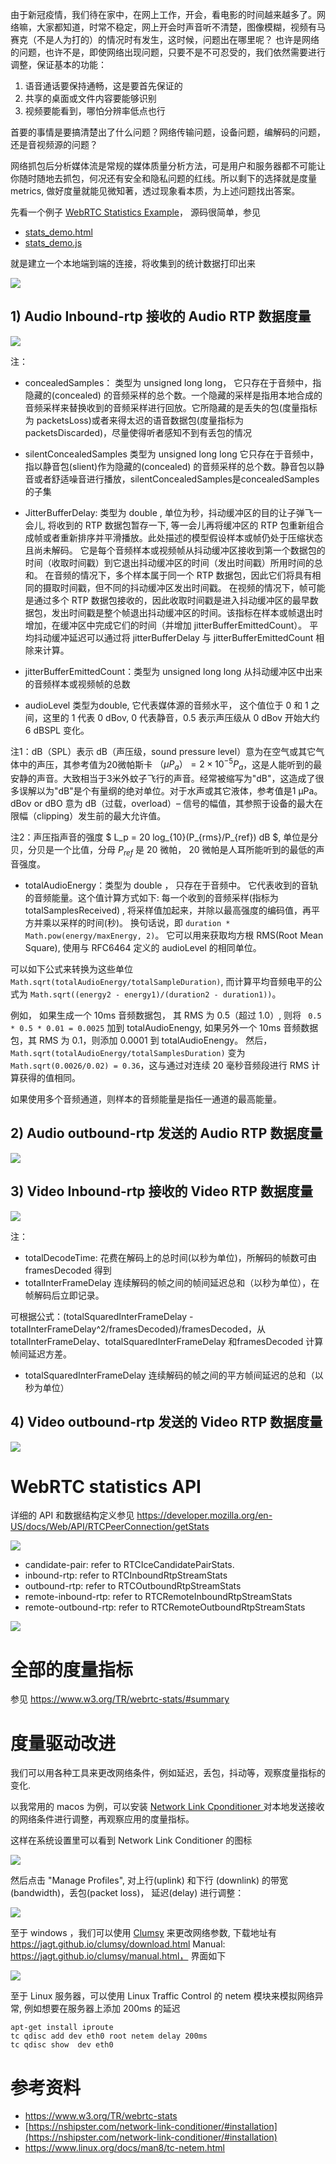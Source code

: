 由于新冠疫情，我们待在家中，在网上工作，开会，看电影的时间越来越多了。网络嘛，大家都知道，时常不稳定，网上开会时声音听不清楚，图像模糊，视频有马赛克（不是人为打的）的情况时有发生，这时候，问题出在哪里呢？
也许是网络的问题，也许不是，即使网络出现问题，只要不是不可忍受的，我们依然需要进行调整，保证基本的功能：

1. 语音通话要保持通畅，这是要首先保证的
2. 共享的桌面或文件内容要能够识别
3. 视频要能看到，哪怕分辨率低点也行

首要的事情是要搞清楚出了什么问题？网络传输问题，设备问题，编解码的问题，还是音视频源的问题？

网络抓包后分析媒体流是常规的媒体质量分析方法，可是用户和服务器都不可能让你随时随地去抓包，何况还有安全和隐私问题的红线。所以剩下的选择就是度量 metrics, 做好度量就能见微知著，透过现象看本质，为上述问题找出答案。

先看一个例子 [WebRTC Statistics Example](https://www.fanyamin.com/webrtc/examples/stats_demo.html)， 源码很简单，参见 
* [stats_demo.html](https://github.com/walterfan/webrtc_primer/blob/main/examples/stats_demo.html)
* [stats_demo.js](https://github.com/walterfan/webrtc_primer/blob/main/examples/js/stats_demo.js)

就是建立一个本地端到端的连接，将收集到的统计数据打印出来

![](https://upload-images.jianshu.io/upload_images/1598924-61df76ebeb2dd752.png?imageMogr2/auto-orient/strip%7CimageView2/2/w/1240)

## 1) Audio Inbound-rtp 接收的 Audio RTP 数据度量

![](https://upload-images.jianshu.io/upload_images/1598924-33252b250bd2bf2a.png?imageMogr2/auto-orient/strip%7CimageView2/2/w/1240)

注：
* concealedSamples： 类型为 unsigned long long， 它只存在于音频中，指隐藏的(concealed) 的音频采样的总个数。一个隐藏的采样是指用本地合成的音频采样来替换收到的音频采样进行回放。它所隐藏的是丢失的包(度量指标为 packetsLoss)或者来得太迟的语音数据包(度量指标为packetsDiscarded)，尽量使得听者感知不到有丢包的情况

* silentConcealedSamples 类型为 unsigned long long
它只存在于音频中，指以静音包(slient)作为隐藏的(concealed) 的音频采样的总个数。静音包以静音或者舒适噪音进行播放，silentConcealedSamples是concealedSamples的子集

* JitterBufferDelay: 类型为 double , 单位为秒，抖动缓冲区的目的让子弹飞一会儿, 将收到的 RTP 数据包暂存一下, 等一会儿再将缓冲区的 RTP 包重新组合成帧或者重新排序并平滑播放。此处描述的模型假设样本或帧仍处于压缩状态且尚未解码。
它是每个音频样本或视频帧从抖动缓冲区接收到第一个数据包的时间（收取时间戳）到它退出抖动缓冲区的时间（发出时间戳）所用时间的总和。
在音频的情况下，多个样本属于同一个 RTP 数据包，因此它们将具有相同的摄取时间戳，但不同的抖动缓冲区发出时间戳。
在视频的情况下，帧可能是通过多个 RTP 数据包接收的，因此收取时间戳是进入抖动缓冲区的最早数据包，发出时间戳是整个帧退出抖动缓冲区的时间。该指标在样本或帧退出时增加，在缓冲区中完成它们的时间（并增加 jitterBufferEmittedCount）。
平均抖动缓冲延迟可以通过将 jitterBufferDelay 与 jitterBufferEmittedCount 相除来计算。

* jitterBufferEmittedCount：类型为 unsigned long long
从抖动缓冲区中出来的音频样本或视频帧的总数

* audioLevel 类型为double, 它代表媒体源的音频水平， 这个值位于 0 和 1 之间，这里的 1 代表 0 dBov, 0 代表静音，0.5 表示声压级从 0 dBov 开始大约 6 dBSPL 变化。

注1：dB（SPL）表示 dB（声压级，sound pressure level）意为在空气或其它气体中的声压，其参考值为20微帕斯卡 $（μP_a） = 2×10^{−5} P_a$，这是人能听到的最安静的声音。大致相当于3米外蚊子飞行的声音。经常被缩写为"dB"，这造成了很多误解以为"dB"是个有量纲的绝对单位。对于水声或其它液体，参考值是1 μPa。 dBov or dBO 意为 dB（过载，overload）– 信号的幅值，其参照于设备的最大在限幅（clipping）发生前的最大允许值。

注2：声压指声音的强度 $ L_p = 20 log_{10}(P_{rms}/P_{ref}) dB $, 单位是分贝，分贝是一个比值，分母 $P_{ref}$ 是 20 微帕， 20 微帕是人耳所能听到的最低的声音强度。

* totalAudioEnergy：类型为 double ， 只存在于音频中。 它代表收到的音轨的音频能量。这个值计算方式如下: 
每一个收到的音频采样(指标为 totalSamplesReceived) , 将采样值加起来，并除以最高强度的编码值，再平方并乘以采样的时间(秒)。 换句话说，即 ``` duration * Math.pow(energy/maxEnergy, 2) ```。
它可以用来获取均方根 RMS(Root Mean Square), 使用与 RFC6464 定义的 audioLevel 的相同单位。

可以如下公式来转换为这些单位 ``` Math.sqrt(totalAudioEnergy/totalSampleDuration) ```,  而计算平均音频电平的公式为  ``` Math.sqrt((energy2 - energy1)/(duration2 - duration1)) ```。

例如， 如果生成一个 10ms 音频数据包， 其 RMS 为 0.5（超过 1.0）, 则将 ``` 0.5 * 0.5 * 0.01 = 0.0025``` 加到 totalAudioEnengy, 如果另外一个  10ms 音频数据包，其 RMS 为 0.1，则添加 0.0001 到 totalAudioEnengy。 然后，``` Math.sqrt(totalAudioEnergy/totalSamplesDuration) ``` 变为 ``` Math.sqrt(0.0026/0.02) = 0.36 ```，这与通过对连续 20 毫秒音频段进行 RMS 计算获得的值相同。

如果使用多个音频通道，则样本的音频能量是指任一通道的最高能量。



## 2) Audio outbound-rtp 发送的 Audio RTP 数据度量

![](https://upload-images.jianshu.io/upload_images/1598924-53ca64d7d7435d8f.png?imageMogr2/auto-orient/strip%7CimageView2/2/w/1240)

## 3) Video Inbound-rtp 接收的 Video RTP 数据度量

![](https://upload-images.jianshu.io/upload_images/1598924-fe0dc54aab574f58.png?imageMogr2/auto-orient/strip%7CimageView2/2/w/1240)

注：
* totalDecodeTime: 花费在解码上的总时间(以秒为单位)，所解码的帧数可由 framesDecoded 得到
* totalInterFrameDelay 连续解码的帧之间的帧间延迟总和（以秒为单位），在帧解码后立即记录。 

可根据公式：(totalSquaredInterFrameDelay - totalInterFrameDelay^2/framesDecoded)/framesDecoded，从totalInterFrameDelay、totalSquaredInterFrameDelay 和framesDecoded 计算帧间延迟方差。

* totalSquaredInterFrameDelay
连续解码的帧之间的平方帧间延迟的总和（以秒为单位）

## 4) Video outbound-rtp 发送的 Video RTP 数据度量

![](https://upload-images.jianshu.io/upload_images/1598924-bef8d2bdf0fda02c.png?imageMogr2/auto-orient/strip%7CimageView2/2/w/1240)


# WebRTC statistics API

详细的 API 和数据结构定义参见 https://developer.mozilla.org/en-US/docs/Web/API/RTCPeerConnection/getStats

![](https://upload-images.jianshu.io/upload_images/1598924-bee7d7d33e4c0f14.png?imageMogr2/auto-orient/strip%7CimageView2/2/w/1240)

* candidate-pair: refer to RTCIceCandidatePairStats.
* inbound-rtp: refer to RTCInboundRtpStreamStats
* outbound-rtp: refer to RTCOutboundRtpStreamStats
* remote-inbound-rtp: refer to RTCRemoteInboundRtpStreamStats
* remote-outbound-rtp: refer to RTCRemoteOutboundRtpStreamStats

![](https://upload-images.jianshu.io/upload_images/1598924-85a9cf2eb95afab3.png?imageMogr2/auto-orient/strip%7CimageView2/2/w/1240)

# 全部的度量指标

参见 https://www.w3.org/TR/webrtc-stats/#summary

# 度量驱动改进

我们可以用各种工具来更改网络条件，例如延迟，丢包，抖动等，观察度量指标的变化.


以我常用的 macos 为例，可以安装 [Network Link Cponditioner ](https://nshipster.com/network-link-conditioner/#installation) 对本地发送接收的网络条件进行调整，再观察应用的度量指标。

这样在系统设置里可以看到 Network Link Conditioner 的图标

![](https://upload-images.jianshu.io/upload_images/1598924-d32ba17291666f18.png?imageMogr2/auto-orient/strip%7CimageView2/2/w/1240)

然后点击 "Manage Profiles", 对上行(uplink) 和下行 (downlink) 的带宽(bandwidth)，丢包(packet loss)， 延迟(delay) 进行调整：

![](https://upload-images.jianshu.io/upload_images/1598924-1a09712691a1a79a.png?imageMogr2/auto-orient/strip%7CimageView2/2/w/1240)

至于 windows ，我们可以使用 [Clumsy](https://jagt.github.io/clumsy/index.html) 来更改网络参数, 下载地址有 https://jagt.github.io/clumsy/download.html
Manual: https://jagt.github.io/clumsy/manual.html， 界面如下

![](https://upload-images.jianshu.io/upload_images/1598924-705ea68c6071d2e0.png?imageMogr2/auto-orient/strip%7CimageView2/2/w/1240)

至于 Linux 服务器，可以使用 Linux Traffic Control 的 netem 模块来模拟网络异常, 例如想要在服务器上添加 200ms 的延迟
```
apt-get install iproute
tc qdisc add dev eth0 root netem delay 200ms
tc qdisc show  dev eth0
```



# 参考资料
* https://www.w3.org/TR/webrtc-stats
* [https://nshipster.com/network-link-conditioner/#installation](https://nshipster.com/network-link-conditioner/#installation)
* https://www.linux.org/docs/man8/tc-netem.html